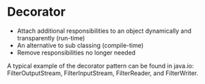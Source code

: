 Decorator
=========

* Attach additional responsibilities to an object dynamically and transparently (run-time)
* An alternative to sub classing (compile-time)
* Remove responsibilities no longer needed

A typical example of the decorator pattern can be found in java.io: FilterOutputStream, FilterInputStream, FilterReader,
and FilterWriter.
